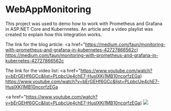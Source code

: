 # WebAppMonitoring

This project was used to demo how to work with Prometheus and Grafana in ASP.NET Core and Kubernnetes. An article and a video playlist was created to explain how this integration works.

The link for the blog article:
<a href="https://medium.com/faun/monitoring-with-prometheus-and-grafana-in-kubernetes-42727866562c)
  https://medium.com/faun/monitoring-with-prometheus-and-grafana-in-kubernetes-42727866562c
</a>

The link for the video list:
<a href="https://www.youtube.com/watch?v=bErGEHf6GCc&list=PLpbcUe4chE7-HuslXKj1MB10ncorfzEGa)
  https://www.youtube.com/watch?v=bErGEHf6GCc&list=PLpbcUe4chE7-HuslXKj1MB10ncorfzEGa
</a>


<a href="https://www.youtube.com/watch?v=bErGEHf6GCc&list=PLpbcUe4chE7-HuslXKj1MB10ncorfzEGa)
  ![](https://raw.githubusercontent.com/HoussemDellai/WebAppMonitoring/master/prom-grafana.png)  
</a>
